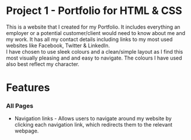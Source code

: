 # Project 1 - Portfolio for HTML & CSS
This is a website that I created for my Portfolio. It includes everything an employer or a potential customer/client would need to know about me and my work.
It has all my contact details including links to my most used websites like Facebook, Twitter & LinkedIn.
<br>
I have chosen to use sleek colours and a clean/simple layout as I find this most visually pleasing and and easy to navigate. The colours I have used also best reflect my character.
 
<h1> Features </h1>
<h3> All Pages </h3>
<ul>
<li> Navigation links - Allows users to navigate around my website by clicking each navigation link, which redirects them to the relevant webpage.
